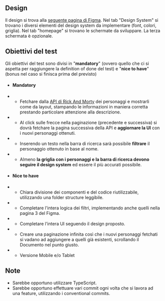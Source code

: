 ## Design

Il design si trova alla [seguente pagina di Figma](https://www.figma.com/file/z20ijkrrDMdTq1cQfGCQi5/Rick-and-Morty-The-Wave-Project). Nel tab "Design System" si trovano i diversi elementi del design system da implementare (font, colori, griglia). Nel tab "homepage" si trovano le schermate da sviluppare. La terza schermata è opzionale.

## Obiettivi del test

Gli obiettivi del test sono divisi in "**mandatory**" (ovvero quello che ci si aspetta per raggiungere la definition of done del test) e "**nice to have**" (bonus nel caso si finisca prima del previsto)

- #### Mandatory
- - Fetchare dalla [API di Rick And Morty](https://rickandmortyapi.com/) dei personaggi e mostrarli come da layout, stampando le informazioni in maniera corretta prestando particolare attenzione alla descrizione.
- - Al click sulle frecce nella paginazione (precedente e successiva) si dovrà fetchare la pagina successiva della API e **aggiornare la UI** con i nuovi personaggi ottenuti.
- - Inserendo un testo nella barra di ricerca sarà possibile **filtrare** il personaggio ottenuto in base al nome.
- - Almeno **la griglia con i personaggi e la barra di ricerca devono seguire il design system** ed essere il più accurati possibile.

- #### Nice to have
- - Chiara divisione dei componenti e del codice riutilizzabile, utilizzando una folder structure leggibile.
- - Completare l'intera logica dei filtri, implementando anche quelli nella pagina 3 del Figma.
- - Completare l'intera UI seguendo il design proposto.
- - Creare una paginazione infinita così che i nuovi personaggi fetchati si vadano ad aggiungere a quelli già esistenti, scrollando il Documento nel punto giusto.
- - Versione Mobile e/o Tablet

## Note

- Sarebbe opportuno utilizzare TypeScript.
- Sarebbe opportuno effettuare vari commit ogni volta che si lavora ad una feature, utilizzando i conventional commits.
